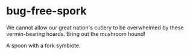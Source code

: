 # bug-free-spork
We cannot allow our great nation's cutlery to be overwhelmed by these vermin-bearing hoards. Bring out the mushroom hound!

A spoon with a fork symbiote. 